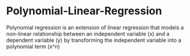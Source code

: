 # Polynomial-Linear-Regression
Polynomial regression is an extension of linear regression that models a non-linear relationship between an independent variable (x) and a dependent variable (y) by transforming the independent variable into a polynomial term (x^n)
